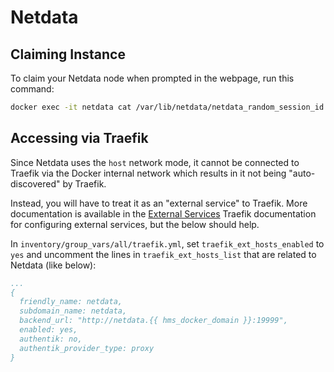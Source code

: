 # Netdata

## Claiming Instance

To claim your Netdata node when prompted in the webpage, run this command:

```bash
docker exec -it netdata cat /var/lib/netdata/netdata_random_session_id
```

## Accessing via Traefik

Since Netdata uses the `host` network mode, it cannot be connected to Traefik via the Docker internal network which results in it not being "auto-discovered" by Traefik.

Instead, you will have to treat it as an "external service" to Traefik. More documentation is available in the [External Services](./traefik/other-svcs.md) Traefik documentation for configuring external services, but the below should help.

In `inventory/group_vars/all/traefik.yml`, set `traefik_ext_hosts_enabled` to `yes` and uncomment the lines in `traefik_ext_hosts_list` that are related to Netdata (like below):

```yml
...
{
  friendly_name: netdata,
  subdomain_name: netdata,
  backend_url: "http://netdata.{{ hms_docker_domain }}:19999",
  enabled: yes,
  authentik: no,
  authentik_provider_type: proxy
}
```
